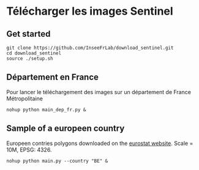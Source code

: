 # Télécharger les images Sentinel

## Get started

```
git clone https://github.com/InseeFrLab/download_sentinel.git
cd download_sentinel
source ./setup.sh
```

## Département en France

Pour lancer le téléchargement des images sur un département de France Métropolitaine

```
nohup python main_dep_fr.py &
```

## Sample of a europeen country

Europeen contries polygons downloaded on the [eurostat website](https://ec.europa.eu/eurostat/web/gisco/geodata/administrative-units/countries). Scale = 10M, EPSG: 4326.

```
nohup python main.py --country "BE" &
```

